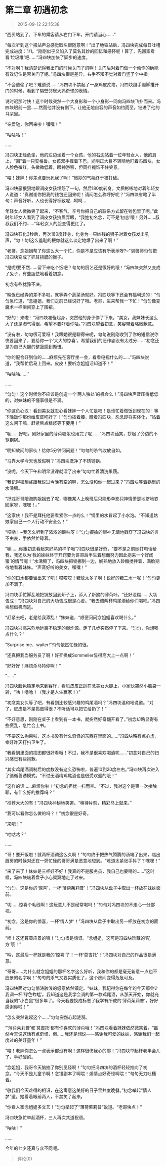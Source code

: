 # 第二章 初遇初念
> 2015-09-12 22:15:38


  

“西贝站到了，下车的乘客请从右门下车，开门请当心……”

“每次听到这个报站声总感觉取名很随意啊！”出了地铁站后，冯四块完成每日吐槽完成进度：1/1。“刚刚似乎又陷入了莫名其妙的回忆和感怀呢！算了，先回家看看‘垃圾堆’吧……”冯四块加快了脚步的速度。

“不对啊？我清楚记得我出门的时候关门了的啊！关门后对着门做一个动作的确能有效记住是否关门了呢。”冯四块很是差异，右手不知不觉对着门竖了个中指。

“不会遭偷了吧？难道说……”冯四块不禁起了一身鸡皮疙瘩。冯四块蹑手蹑脚推开门的时候，看到了隔壁邻居大妈奇怪的表情。

说时迟那时快！这个时候突然一个大身影和一个小身影一同向冯四块飞扑而来。冯四块眼前一黑……然而他并没有倒下。让他无地自容的声音如约而至，钻进了他的耳朵里。

“亲爱哒，你回来啦！嘿嘿！”

“咕咕咕！”

……

冯四块正经危坐，他的左边坐着一个女孩，他的右边站着一位年轻女人，他的肩上，“围”着一只安格鲁。女孩双手撑着下巴，光明正大目不转睛地盯着冯四块，女人脸色微红，头微微低着，眼神游移，但同样掩饰不住笑意。

“喂！妹妹！你差点要玩死我了啊！”微妙的气氛终于被打破。

冯四块恶狠狠地跟调皮女孩埋怨了一句，然后180度转身，文质彬彬地对着年轻女人说道：“真谢谢你把我的钱包还回来呢！请问怎么称呼好呢？”冯四块省略了半句：声音好听，人也长得好标致呢…呵呵…

年轻女人微微笑了起来，“不客气，辛亏你把自己的联系方式留在钱包里了呢。”此时年轻女人看到了调皮女孩挤眉弄眼，“我姓初名念，可不是‘初恋’哦！另外……叔叔我们不约……”年轻女人的脸变得更红了。

冯四块石化3秒后，再次180度转身，化身为一只凶残的狮子对着女孩发出吼声，“匀！匀!这么羞耻的梗你就这么淡定地爆了出来了啊！”

“老哥，念姐姐帮了你这么大一个忙，你是不是应该有所表示呀?~”驯兽师匀匀把冯四块变成了抓耳挠腮的猴子。

“是呢!要不然……留下来吃个饭吧？匀匀的厨艺还是很好的哦！”冯四块突然又变成了兔子，有些胆怯地看着初念。

初念有些犹豫不决。

“晚饭已经弄的差不多啦，就等弄个蔬菜汤就好。冯四块等下还会有福利送的！”匀匀急忙道，“念姐姐，我们之前已经说好了哦。老哥，进来帮我一下忙！”匀匀像变魔术一样瞬间穿上了围裙。

“好的！来啦！”冯四块准备起身，突然他的身子停了下来。“美女，我妹妹长这么大了还是淘气得很，希望不要吓着你哈。”冯四块望着初念，笑容带着略微歉意。

“没有啦，匀匀很可爱呀！我跟她很是聊得来呢，匀匀说刚刚收到了你的短信说你快要回来了，要给你一个‘大大的惊喜’，希望我们的恶作剧没有太过分……”初念还是为自己大胆的整蛊感到惭忸。

“你的配合好到位的……麻烦先在客厅坐一会，看看电视什么的……”冯四块说道，“我帮忙后马上回来。皮皮！要听念姐姐话知道不！”

“咕咕咕……”

……

“匀匀！这个时候你不应该是创造一个‘两人独处’的机会么！”冯四块声音压得低低的，对妹妹的不懂事很是不满。

“你这负心汉！看到美女就忍心看妹妹一个人忙是吧！是谁忙着做饭到现在的！等下晚饭你那份给皮皮吃好了！”匀匀插着腰，瞪着冯四块，怨念即将实体化，“站着这么闲干嘛，赶紧熬点糖浆等下要用！”

“呃……好吧，刚好家里的薄荷糖浆也用完了呢……”冯四块讪笑，抄起了旁边的不锈钢锅。

“明知故问的家伙！给你5分钟问问题！”匀匀的杀气收放自如。

“马靠大学今天也放假啊？”冯四块洗净了不锈钢锅。

“没呢，今天下午和明早没课就溜了出来”匀匀忙着清洗果蔬。

“我记得猥琐彧跟我说过今晚有空的啊，怎么没和你一起过来？”冯四块等着锅里的水沸腾。

“抒彧哥哥陪海韵姐姐去了呢，哪像某人上晚班后只能形单影只神情萧瑟地挤地铁回家呀，嘿嘿！。”

“这家伙！我不是拜托他要看紧你一点的么！”锅里的水冒起了小水泡。“不知道姑娘家自己一个人行动不安全么！”

“哎呦！~我怎么听到了浓浓的酸味呀！”匀匀揶揄的眼神无情地戳穿了冯四块的言不由衷，手依然忙碌着。

“呃……你跟初念看起来好熟的样子哦”冯四块很是好奇，“要不是之前她打电话给我，我还以为‘我的妹妹终于开窍要为哥哥后半生着想而努力因此拐来一个好闺蜜’的情节呢！”水沸腾了，冯四块把锅挪到一边，娴熟地放入砂糖搅拌着，满脸期待地看着妹妹。“声音好听的美女，嘿嘿！”

“你的口水都要留出来了吧！哎哎哎！糖放太多了啊！说好的糖二水一呢！”匀匀更加不满了。

冯四块手忙脚乱地把锅放回到炉子上，添入了新摘的薄荷叶。“还好没糊……大功告成！”冯四块对自己的大功告成很是心虚。“我去调两杯鸡尾酒给你们喝吧。”冯四块想借机而逃。

“赶紧去吧，老是给我添乱！”妹妹道，“顺便问问念姐姐喜欢喝什么。”

冯四块兴高采烈地远离不稳定的爆炸源。走了几步突然停了下来。“匀匀，你想喝点什么？”

“Surprise me，waiter!”匀匀依然忙碌的很。

“还真把我当服务员了啊！好歹换成Sommelier显得高大上一点啊！”

“好好好！麻烦杀马特你啊！”

“……”

冯四块脸色镇定地来到客厅，看见皮皮正趴在念美女大腿上，小家伙突然小脑袋一转，“咕！噜噜！（我才是人生赢家！）”

“初念美女久等了吧，有看到比较感兴趣的鸡尾酒吗？”冯四块温和地说道。“对了，皮皮是不是捣蛋得很？不听话可以把它给扔了！”

“不好意思，刚刚在桌子上看到有一本书，就突然好奇翻开看了。”初念却略显得有些慌乱，急忙合上书。

“不要这么拘束啦，这本书没有什么奇怪的东西在里面的……”冯四块略有点心虚，幸好昨天打扫卫生了。

“我看到里面的插图都很好看哦！不过，我不是很喜欢喝酒呢……”初念对自己的扫兴感觉有些抱歉。

“其实鸡尾酒调制后的度数没有这么恐怖啦，普遍10到20度左右。”冯四块再次进入了循循善诱模式。“不过无酒精鸡尾酒也是很受欢迎的哦！”

“这样的话……麻烦你啦！”初念的担忧一扫而空。“不过，我对这个是第一次接触耶，有什么好的推荐吗？”

“推荐大大的有！”冯四块神秘地笑道。“稍待片刻，精彩马上就来。”

“我可以看你怎么做的吗？！”初念很是好奇。

“来吧！”

“咕咕咕？”

……

“哥！要开饭啦！就两杯酒调这么久啊！”匀匀终于把热气腾腾的汤端了出来，临出厨房的时候对还在一旁忙碌的哥哥满是恶意地想到。“难道太紧张手抖了？嘿嘿！”

“来了来了！妹妹是三杯好不好！我真的不是服务员，我自己也要喝的……”这时候，冯四块端着盘子小心翼翼地走了过来。

“匀匀，这是你的‘惊喜’，一杯‘薄荷茱莉普’！”冯四块从盘子中取出一杯放在妹妹面前。

“切……惊喜个毛线啊！这玩意儿不是经常喝吗！”匀匀对冯四块的不走心十分鄙视。

“初念，这是你的惊喜，一杯‘情人梦’！”冯四块从盘子中取出另一杯放在初念的面前。

“哇！这还算蛮应景的嘛！”匀匀很是惊讶。“念姐姐，这可是冯四块珍藏的‘配方’哦！”

“呐，这最后一杯就是我的‘惊喜’了！一杯‘莫吉托’！”冯四块对自己的作品很是满意。

“哥哥……为什么就念姐姐的那杯名字这么好听，我和你的都是毫无新意一点也不应景的名字啊！”匀匀的杀气又要实质化了，这个房间变得危危可及。

冯四块面对匀匀惊涛骇浪的怒意依然镇定。“妹妹，我记得你在每年的今天都会让我调一杯‘绿色蚱蜢’。我知道这是我学会调的第一款鸡尾酒，从那天开始，你就充当我的“小白鼠”很多年了。今天我要换成标志了我学有所成的‘薄荷茱莉普’，好好感谢你啦！”

“怎么突然说起这个……”匀匀突然心起涟漪。

“‘薄荷茱莉普’和‘莫吉托’都有你喜欢的薄荷哦！”冯四块看着妹妹依然微笑着。“虽然今天说这话有点奇怪，但……我还是想说——感谢我可爱的妹妹，感谢我们一起度过的美好童年！”

“喂！老妹你怎么一点表示都没有啊！这样很伤我心的耶！”冯四块举起杯老半会儿了，手好酸的。

“念姐姐，我哥今天脑抽了你别见怪啊！”匀匀把冯四块的酒杯轻轻推向了初念。“今天不是儿童节啊！念错剧本了啊喂！煽情点好奇怪啊喂！”匀匀无力吐槽着。

“敬我们今天难得的相识，在这寓意这美好的日子里共度晚餐。”初念举起“情人梦”道。她看着眼前两人，不禁笑了起来。

“你看人家念姐姐多文艺！”匀匀举起了“薄荷茱莉普”说道。“老哥快点！”

冯四块急忙举起酒杯，三人再次共道祝语。

“咕咕！”

……

今年的七夕还真与众不同呢。


> 评论(0)